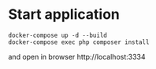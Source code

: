 # Start application

```
docker-compose up -d --build
docker-compose exec php composer install
```

and open in browser http://localhost:3334
